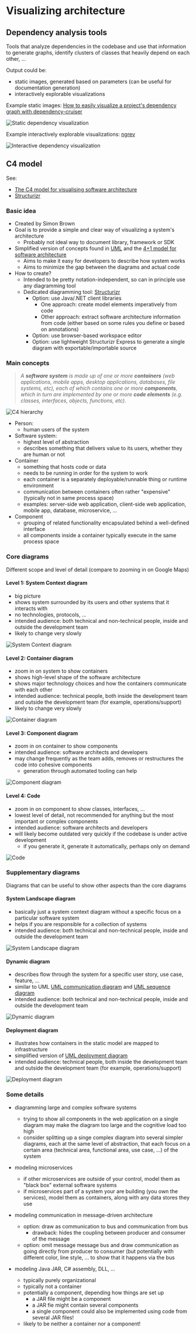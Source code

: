 # Visualizing architecture

## Dependency analysis tools

Tools that analyze dependencies in the codebase and use that information to generate graphs, identify clusters of classes that heavily depend on each other, ...

Output could be:

- static images, generated based on parameters (can be useful for documentation generation)
- interactively explorable visualizations

Example static images: [How to easily visualize a project's dependency graph with dependency-cruiser](https://www.netlify.com/blog/2018/08/23/how-to-easily-visualize-a-projects-dependency-graph-with-dependency-cruiser/)

![Static dependency visualization](_img/Visualizing-architecture/static-dependency-visualization.png)

Example interactively explorable visualizations: [ngrev](https://github.com/mgechev/ngrev)

![Interactive dependency visualization](_img/Visualizing-architecture/interactive-dependency-visualization.png)

## C4 model

See:

- [The C4 model for visualising software architecture](https://c4model.com/)
- [Structurizr](https://structurizr.com/)

### Basic idea

- Created by Simon Brown
- Goal is to provide a simple and clear way of visualizing a system's architecture
  - Probably not ideal way to document library, framework or SDK
- Simplified version of concepts found in [UML](https://en.wikipedia.org/wiki/Unified_Modeling_Language) and the [4+1 model for software architecture](https://en.wikipedia.org/wiki/4%2B1_architectural_view_model)
  - Aims to make it easy for developers to describe how system works
  - Aims to minimize the gap between the diagrams and actual code
- How to create?
  - Intended to be pretty notation-independent, so can in principle use any diagramming tool
  - Dedicated diagramming tool: [Structurizr](https://structurizr.com/)
    - Option: use Java/.NET client libraries
      - One approach: create model elements imperatively from code
      - Other approach: extract software architecture information from code (either based on some rules you define or based on annotations)
    - Option: use browser-based workspace editor
    - Option: use lightweight Structurizr Express to generate a single diagram with exportable/importable source

### Main concepts

> *A **software system** is made up of one or more **containers** (web applications, mobile apps, desktop applications, databases, file systems, etc), each of which contains one or more **components**, which in turn are implemented by one or more **code elements** (e.g. classes, interfaces, objects, functions, etc).*

![C4 hierarchy](_img/Visualizing-architecture/c4-hierarchy.png)

- Person: 
  - human users of the system
- Software system: 
  - highest level of abstraction
  - describes something that delivers value to its users, whether they are human or not
- Container
  - something that hosts code or data
  - needs to be running in order for the system to work
  - each container is a separately deployable/runnable thing or runtime environment
  - communication between containers often rather "expensive" (typically not in same process space)
  - examples: server-side web application, client-side web application, mobile app, database, microservice, ...
- Component
  - grouping of related functionality encapsulated behind a well-defined interface
  - all components inside a container typically execute in the same process space

### Core diagrams

Different scope and level of detail (compare to zooming in on Google Maps)

#### Level 1: System Context diagram

- big picture
- shows system surrounded by its users and other systems that it interacts with
- no technologies, protocols, ...
- intended audience: both technical and non-technical people, inside and outside the development team
- likely to change very slowly

![System Context diagram](_img/Visualizing-architecture/c4-system-context-diagram.png)

#### Level 2: Container diagram

- zoom in on system to show containers
- shows high-level shape of the software architecture
- shows major technology choices and how the containers communicate with each other
- intended audience: technical people, both inside the development team and outside the development team (for example, operations/support)
- likely to change very slowly

![Container diagram](_img/Visualizing-architecture/c4-container-diagram.png)

#### Level 3: Component diagram

- zoom in on container to show components
- intended audience: software architects and developers
- may change frequently as the team adds, removes or restructures the code into cohesive components
  - generation through automated tooling can help

![Component diagram](_img/Visualizing-architecture/c4-component-diagram.png)

#### Level 4: Code

- zoom in on component to show classes, interfaces, ...
- lowest level of detail, not recommended for anything but the most important or complex components
- intended audience: software architects and developers
- will likely become outdated very quickly if the codebase is under active development
  - if you generate it, generate it automatically, perhaps only on demand

![Code](_img/Visualizing-architecture/c4-code.png)

### Supplementary diagrams

Diagrams that can be useful to show other aspects than the core diagrams

#### System Landscape diagram

- basically just a system context diagram without a specific focus on a particular software system
- helps if you are responsible for a collection of systems
- intended audience: both technical and non-technical people, inside and outside the development team

![System Landscape diagram](_img/Visualizing-architecture/c4-system-landscape-diagram.png)

#### Dynamic diagram

- describes flow through the system for a specific user story, use case, feature, ...
- similar to UML [UML communication diagram](https://en.wikipedia.org/wiki/Communication_diagram) and [UML sequence diagram](https://en.wikipedia.org/wiki/Sequence_diagram)
- intended audience: both technical and non-technical people, inside and outside the development team

![Dynamic diagram](_img/Visualizing-architecture/c4-dynamic-diagram.png)

#### Deployment diagram

- illustrates how containers in the static model are mapped to infrastructure
- simplified version of [UML deployment diagram](https://en.wikipedia.org/wiki/Deployment_diagram)
- intended audience: technical people, both inside the development team and outside the development team (for example, operations/support)

![Deployment diagram](_img/Visualizing-architecture/c4-deployment-diagram.png)

### Some details

- diagramming large and complex software systems
  - trying to show all components in the web application on a single diagram may make the diagram too large and the cognitive load too high
  - consider splitting up a singe complex diagram into several simpler diagrams, each at the same level of abstraction, that each focus on a certain area (technical area, functional area, use case, ...) of the system

- modeling microservices
  - if other microservices are outside of your control, model them as "black box" external software systems
  - if microservices part of a system your are building (you own the services), model them as containers, along with any data stores they use
- modeling communication in message-driven architecture
  - option: draw as communication to bus and communication from bus
    - drawback: hides the coupling between producer and consumer of the message
  - option: omit message message bus and draw communication as going directly from producer to consumer (but potentially with different color, line style, ... to show that it happens via the bus
- modeling Java JAR, C# assembly, DLL, ...
  - typically purely organizational
  - typically not a container
  - potentially a component, depending how things are set up
    - a JAR file might be a component
    - a JAR fie might contain several components
    - a single component could also be implemented using code from several JAR files!
  - likely to be neither a container nor a component!
